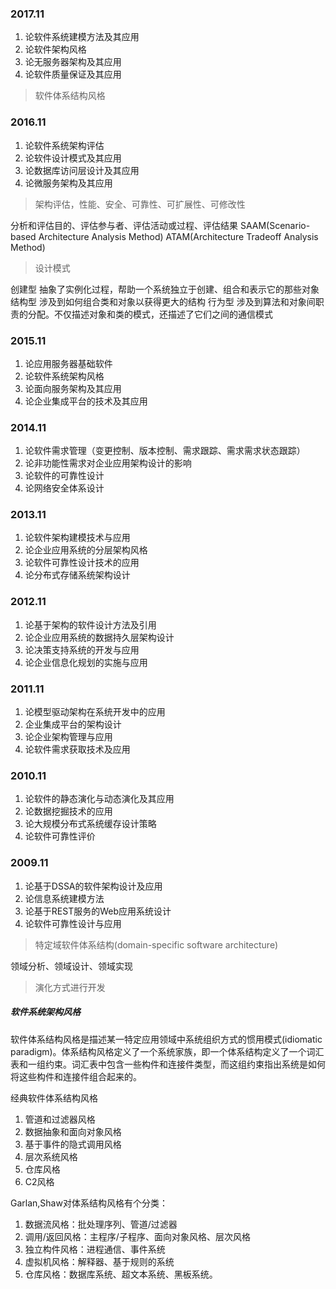 
### 2017.11


1. 论软件系统建模方法及其应用
2. 论软件架构风格
3. 论无服务器架构及其应用
4. 论软件质量保证及其应用

> 软件体系结构风格

### 2016.11

1. 论软件系统架构评估
2. 论软件设计模式及其应用
3. 论数据库访问层设计及其应用
4. 论微服务架构及其应用

> 架构评估，性能、安全、可靠性、可扩展性、可修改性

分析和评估目的、评估参与者、评估活动或过程、评估结果
SAAM(Scenario-based Architecture Analysis Method)
ATAM(Architecture Tradeoff Analysis Method)

> 设计模式

创建型 抽象了实例化过程，帮助一个系统独立于创建、组合和表示它的那些对象
结构型 涉及到如何组合类和对象以获得更大的结构
行为型 涉及到算法和对象间职责的分配。不仅描述对象和类的模式，还描述了它们之间的通信模式

### 2015.11

1. 论应用服务器基础软件
2. 论软件系统架构风格
3. 论面向服务架构及其应用
4. 论企业集成平台的技术及其应用

### 2014.11

1. 论软件需求管理（变更控制、版本控制、需求跟踪、需求需求状态跟踪）
2. 论非功能性需求对企业应用架构设计的影响
3. 论软件的可靠性设计
4. 论网络安全体系设计

### 2013.11

1. 论软件架构建模技术与应用
2. 论企业应用系统的分层架构风格
3. 论软件可靠性设计技术的应用
4. 论分布式存储系统架构设计

### 2012.11

1. 论基于架构的软件设计方法及引用
2. 论企业应用系统的数据持久层架构设计
3. 论决策支持系统的开发与应用
4. 论企业信息化规划的实施与应用

### 2011.11

1. 论模型驱动架构在系统开发中的应用
2. 企业集成平台的架构设计
3. 论企业架构管理与应用
4. 论软件需求获取技术及应用

### 2010.11

1. 论软件的静态演化与动态演化及其应用
2. 论数据挖掘技术的应用
3. 论大规模分布式系统缓存设计策略
4. 论软件可靠性评价

### 2009.11

1. 论基于DSSA的软件架构设计及应用
2. 论信息系统建模方法
3. 论基于REST服务的Web应用系统设计
4. 论软件可靠性设计与应用

> 特定域软件体系结构(domain-specific software architecture)

领域分析、领域设计、领域实现

> 演化方式进行开发


##### 软件系统架构风格

软件体系结构风格是描述某一特定应用领域中系统组织方式的惯用模式(idiomatic paradigm)。体系结构风格定义了一个系统家族，即一个体系结构定义了一个词汇表和一组约束。词汇表中包含一些构件和连接件类型，而这组约束指出系统是如何将这些构件和连接件组合起来的。

经典软件体系结构风格

1. 管道和过滤器风格
2. 数据抽象和面向对象风格
3. 基于事件的隐式调用风格
4. 层次系统风格
5. 仓库风格
6. C2风格

Garlan,Shaw对体系结构风格有个分类：

1. 数据流风格：批处理序列、管道/过滤器
2. 调用/返回风格：主程序/子程序、面向对象风格、层次风格
3. 独立构件风格：进程通信、事件系统
4. 虚拟机风格：解释器、基于规则的系统
5. 仓库风格：数据库系统、超文本系统、黑板系统。

